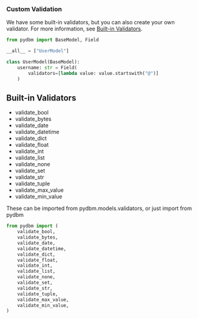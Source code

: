 ### Custom Validation
We have some built-in validators, but you can also create your own validator.
For more information, see [Built-in Validators](#built-in-validators).

```python
from pydbm import BaseModel, Field

__all__ = ["UserModel"]

class UserModel(BaseModel):
    username: str = Field(
        validators=[lambda value: value.startswith("@")]
    )
```


## Built-in Validators
- validate_bool
- validate_bytes
- validate_date
- validate_datetime
- validate_dict
- validate_float
- validate_int
- validate_list
- validate_none
- validate_set
- validate_str
- validate_tuple
- validate_max_value
- validate_min_value

These can be imported from pydbm.models.validators, or just import from pydbm

```python
from pydbm import (
    validate_bool,
    validate_bytes,
    validate_date,
    validate_datetime,
    validate_dict,
    validate_float,
    validate_int,
    validate_list,
    validate_none,
    validate_set,
    validate_str,
    validate_tuple,
    validate_max_value,
    validate_min_value,
)
```

